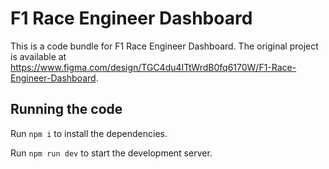 
  # F1 Race Engineer Dashboard

  This is a code bundle for F1 Race Engineer Dashboard. The original project is available at https://www.figma.com/design/TGC4du4ITtWrdB0fq6170W/F1-Race-Engineer-Dashboard.

  ## Running the code

  Run `npm i` to install the dependencies.

  Run `npm run dev` to start the development server.
  